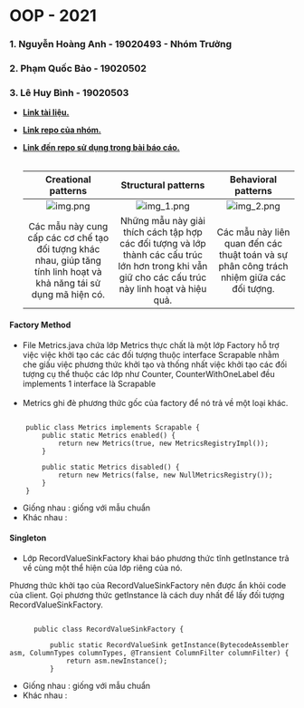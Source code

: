 # OOP - 2021
### 1. Nguyễn Hoàng Anh - 19020493 - Nhóm Trưởng
### 2. Phạm Quốc Bảo - 19020502
### 3. Lê Huy Bình - 19020503


- **[Link tài liệu.](https://refactoring.guru/design-patterns/catalog)**
- **[Link repo của nhóm.](https://github.com/Thang12321/BT_OOP_DesignPattern)**
- **[Link đến repo sử dụng trong bài báo cáo.](https://github.com/bethrobson/Head-First-Design-Patterns)**
  <br />
  <br />

  | Creational patterns | Structural patterns | Behavioral patterns |
  | :-----------: | :-----------: | :-----------: |
  | ![img.png](https://images.viblo.asia/db99da2e-7eee-45b2-90ee-8e599f975a29.png) | ![img_1.png](https://images.viblo.asia/d32eddff-6ff8-4e3c-a2f2-9aa0185312a7.png) | ![img_2.png](https://images.viblo.asia/6653a5ac-b273-4002-9226-8470e4eb6867.png) |
  | Các mẫu này cung cấp các cơ chế tạo đối tượng khác nhau, giúp tăng tính linh hoạt và khả năng tái sử dụng mã hiện có.      | Những mẫu này giải thích cách tập hợp các đối tượng và lớp thành các cấu trúc lớn hơn trong khi vẫn giữ cho các cấu trúc này linh hoạt và hiệu quả.       | Các mẫu này liên quan đến các thuật toán và sự phân công trách nhiệm giữa các đối tượng. |

#### Factory Method
- File Metrics.java chứa lớp Metrics thực chất là một lớp Factory hỗ trợ việc việc khởi tạo các các đối tượng thuộc interface Scrapable nhằm che giấu việc phương thức khởi tạo và thống nhất việc khởi tạo các đối tượng cụ thể thuộc các lớp như Counter, CounterWithOneLabel đều implements 1 interface là Scrapable
  <br />  <br />
- Metrics ghi đè phương thức gốc của factory để nó trả về một loại khác.

```

    public class Metrics implements Scrapable {
        public static Metrics enabled() {
            return new Metrics(true, new MetricsRegistryImpl());
        }
        
        public static Metrics disabled() {
            return new Metrics(false, new NullMetricsRegistry());
        }
    }

```

* Giống nhau : giống với mẫu chuẩn
* Khác nhau : 

#### Singleton

- Lớp RecordValueSinkFactory khai báo phương thức tĩnh getInstance trả về cùng một thể hiện của lớp riêng của nó.

Phương thức khởi tạo của RecordValueSinkFactory nên được ẩn khỏi code của client. Gọi phương thức getInstance là cách duy nhất để lấy đối tượng RecordValueSinkFactory.


```

      public class RecordValueSinkFactory {

          public static RecordValueSink getInstance(BytecodeAssembler asm, ColumnTypes columnTypes, @Transient ColumnFilter columnFilter) {
              return asm.newInstance();
          }

```

* Giống nhau : giống với mẫu chuẩn
* Khác nhau : 
